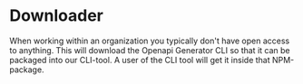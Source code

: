 # Downloader

When working within an organization you typically don't have open access to anything. This will download the Openapi Generator CLI so that it can be packaged into our CLI-tool. A user of the CLI tool will get it inside that NPM-package.
